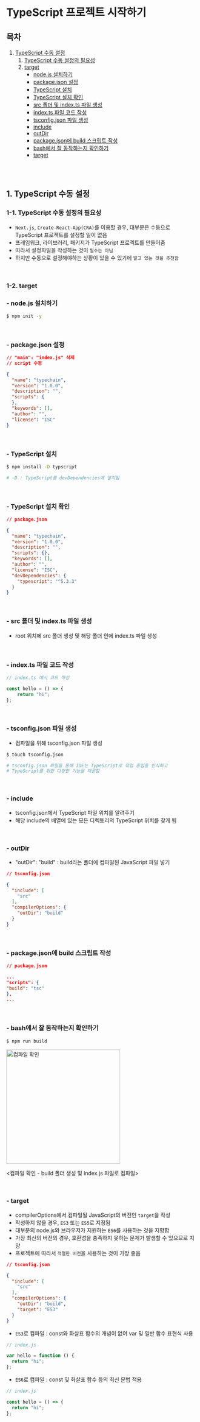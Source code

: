 # TypeScript 프로젝트 시작하기

## 목차

1. [TypeScript 수동 설정](#1-typescript-수동-설정)
    1. [TypeScript 수동 설정의 필요성](#1-1-typescript-수동-설정의-필요성)
    2. [target](#1-2-target)
        - [node.js 설치하기](#--nodejs-설치하기)
        - [package.json 설정](#--packagejson-설정)
        - [TypeScript 설치](#--typescript-설치)
        - [TypeScript 설치 확인](#--typescript-설치-확인)
        - [src 폴더 및 index.ts 파일 생성](#--src-폴더-및-indexts-파일-생성)
        - [index.ts 파일 코드 작성](#--indexts-파일-코드-작성)
        - [tsconfig.json 파일 생성](#--tsconfigjson-파일-생성)
        - [include](#--include)
        - [outDir](#--outdir)
        - [package.json에 build 스크립트 작성](#--packagejson에-build-스크립트-작성)
        - [bash에서 잘 동작하는지 확인하기](#--bash에서-잘-동작하는지-확인하기)
        - [target](#--target)

<br/>
<br/>

## 1. TypeScript 수동 설정

### 1-1. TypeScript 수동 설정의 필요성

- `Next.js`, `Create-React-App(CRA)`를 이용할 경우, 대부분은 수동으로 TypeScript 프로젝트를 설정할 일이 없음
- 프레임워크, 라이브러리, 패키지가 TypeScript 프로젝트를 만들어줌
- 따라서 설정파일을 작성하는 것이 `필수는 아님`
- 하지만 수동으로 설정해야하는 상황이 있을 수 있기에 `알고 있는 것을 추천함`

<br/>

### 1-2. target

### - node.js 설치하기

```bash
$ npm init -y
```

<br/>

### - package.json 설정

```json
// "main": "index.js" 삭제
// script 수정

{
  "name": "typechain",
  "version": "1.0.0",
  "description": "",
  "scripts": {
  },
  "keywords": [],
  "author": "",
  "license": "ISC"
}
```

<br/>

### - TypeScript 설치

```bash
$ npm install -D typscript

# -D : TypeScript를 devDependencies에 설치됨
```

<br/>

### - TypeScript 설치 확인

```json
// package.json

{
  "name": "typechain",
  "version": "1.0.0",
  "description": "",
  "scripts": {},
  "keywords": [],
  "author": "",
  "license": "ISC",
  "devDependencies": {
    "typescript": "^5.3.3"
  }
}
```

<br/>

### - src 폴더 및 index.ts 파일 생성

- root 위치에 src 폴더 생성 및 해당 폴더 안에 index.ts 파일 생성

<br/>

### - index.ts 파일 코드 작성

```ts
// index.ts 예시 코드 작성

const hello = () => {
    return "hi";
};
```

<br/>

### - tsconfig.json 파일 생성

- 컴파일을 위해 tsconfig.json 파일 생성

```bash
$ touch tsconfig.json

# tsconfig.json 파일을 통해 IDE는 TypeScript로 작업 중임을 인식하고
# TypeScript를 위한 다양한 기능을 제공함
```

<br/>

### - include

- tsconfig.json에서 TypeScript 파일 위치를 알려주기
- 해당 include의 배열에 있는 모든 디렉토리의 TypeScript 위치를 찾게 됨

<br/>

### - outDir

- "outDir": "build" : build라는 폴더에 컴파일된 JavaScript 파일 넣기

```json
// tsconfig.json

{
  "include": [
    "src"
  ],
  "compilerOptions": {
    "outDir": "build"
  }
}
```

<br/>

### - package.json에 build 스크립트 작성

```json
// package.json

...
"scripts": {
"build": "tsc"
},
...
```

<br/>

### - bash에서 잘 동작하는지 확인하기

```bash
$ npm run build
```

<img src="../img/TS_compile.png" width="300" alt="컴파일 확인">

<컴파일 확인 - build 폴더 생성 및 index.js 파일로 컴파일>

<br/>

### - target

- compilerOptions에서 컴파일될 JavaScript의 버전인 `target`을 작성
- 작성하지 않을 경우, `ES3` 또는 `ES5`로 지정됨
- 대부분의 node.js와 브라우저가 지원하는 `ES6`를 사용하는 것을 지향함
- 가장 최신의 버전의 경우, 호환성을 충족하지 못하는 문제가 발생할 수 있으므로 지양
- 프로젝트에 따라서 `적절한 버전`을 사용하는 것이 가장 좋음

```json
// tsconfig.json

{
  "include": [
    "src"
  ],
  "compilerOptions": {
    "outDir": "build",
    "target": "ES3"
  }
}
```

- `ES3`로 컴파일 : const와 화살표 함수의 개념이 없어 var 및 일반 함수 표현식 사용

```javascript
// index.js

var hello = function () {
  return "hi";
};
```

- `ES6`로 컴파일 : const 및 화살표 함수 등의 최신 문법 적용

```javascript
// index.js

const hello = () => {
  return "hi";
};
```